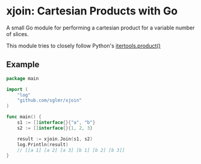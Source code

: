 # xjoin: Cartesian Products with Go
A small Go module for performing a cartesian product for a variable number of slices.

This module tries to closely follow Python's [itertools.product()](https://docs.python.org/3/library/itertools.html#itertools.product)

## Example
```go
package main

import (
    "log"
    "github.com/sglmr/xjoin"
)

func main() {
    s1 := []interface{}{"a", "b"}
    s2 := []interface{}{1, 2, 3}

    result := xjoin.Join(s1, s2)
    log.Println(result)
    // [[a 1] [a 2] [a 3] [b 1] [b 2] [b 3]]
}
```

